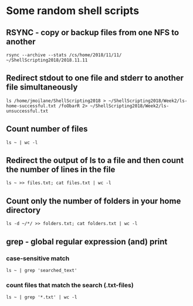 # Some random shell scripts

## RSYNC - copy or backup files from one NFS to another
```
rsync --archive --stats /cs/home/2018/11/11/ ~/ShellScripting2018/2018.11.11
```
## Redirect stdout to one file and stderr to another file simultaneously
```
ls /home/jmoilane/ShellScripting2018 > ~/ShellScripting2018/Week2/ls-home-successful.txt /foObarR 2> ~/ShellScripting2018/Week2/ls-unsuccessful.txt
```
## Count number of files
```
ls ~ | wc -l
```
## Redirect the output of ls to a file and then count the number of lines in the file
```
ls ~ >> files.txt; cat files.txt | wc -l
```
## Count only the number of folders in your home directory
```
ls -d ~/*/ >> folders.txt; cat folders.txt | wc -l
```
## grep - global regular expression (and) print
### case-sensitive match
```
ls ~ | grep 'searched_text'
```
### count files that match the search (.txt-files)
```
ls ~ | grep '*.txt' | wc -l
```
